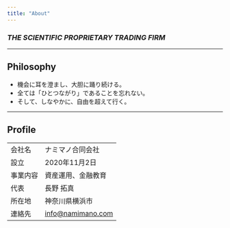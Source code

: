 ```yaml
---
title: "About"
---
```


### *THE SCIENTIFIC PROPRIETARY TRADING FIRM*

---

## Philosophy

- 機会に耳を澄まし、大胆に踊り続ける。
- 全ては「ひとつながり」であることを忘れない。
- そして、しなやかに、自由を超えて行く。

---

## Profile

|  |  |
| --- | --- |
| 会社名 | ナミマノ合同会社 |
| 設立 | 2020年11月2日 |
| 事業内容 | 資産運用、金融教育 |
| 代表 | 長野 拓真 |
| 所在地 | 神奈川県横浜市 |
| 連絡先 | info@namimano.com |
